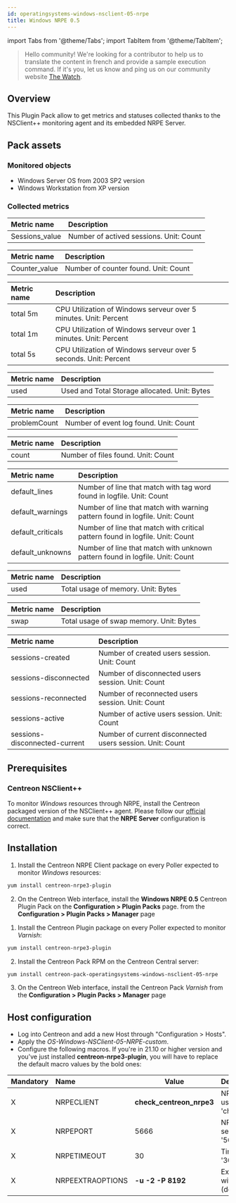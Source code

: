 ```yaml
---
id: operatingsystems-windows-nsclient-05-nrpe
title: Windows NRPE 0.5
---
```

import Tabs from '@theme/Tabs';
import TabItem from '@theme/TabItem';

> Hello community! We're looking for a contributor to help us to translate the 
content in french and provide a sample execution command. If it's you, let us 
know and ping us on our community website [The Watch](https://thewatch.centreon.com/).

## Overview

This Plugin Pack allow to get metrics and statuses collected thanks to the NSClient++ 
monitoring agent and its embedded NRPE Server. 

## Pack assets

### Monitored objects

* Windows Server OS from 2003 SP2 version
* Windows Workstation from XP version

### Collected metrics

<Tabs groupId="sync">
<TabItem value="Counter-Active-Sessions" label="Counter-Active-Sessions">

| Metric name     | Description                             |
| :-------------- | :-------------------------------------- |
| Sessions\_value | Number of actived sessions. Unit: Count |

</TabItem>
<TabItem value="Counter-Generic" label="Counter-Generic">

| Metric name    | Description                          |
| :------------- | :----------------------------------- |
| Counter\_value | Number of counter found. Unit: Count |

</TabItem>
<TabItem value="Cpu" label="Cpu">

| Metric name | Description                                                      |
| :---------- | :--------------------------------------------------------------- |
| total 5m    | CPU Utilization of Windows serveur over 5 minutes. Unit: Percent |
| total 1m    | CPU Utilization of Windows serveur over 1 minutes. Unit: Percent |
| total 5s    | CPU Utilization of Windows serveur over 5 seconds. Unit: Percent |

</TabItem>
<TabItem value="Disk" label="Disk">

| Metric name | Description                                   |
| :---------- | :-------------------------------------------- |
| used        | Used and Total Storage allocated. Unit: Bytes |

</TabItem>
<TabItem value="Eventlog-Generic" label="Eventlog-Generic">

| Metric name  | Description                            |
| :----------- | :------------------------------------- |
| problemCount | Number of event log found. Unit: Count |

</TabItem>
<TabItem value="Files-Generic" label="Files-Generic">

| Metric name | Description                        |
| :---------- | :--------------------------------- |
| count       | Number of files found. Unit: Count |

</TabItem>
<TabItem value="Logfiles-Generic" label="Logfiles-Generic">

| Metric name        | Description                                                                   |
| :----------------- | :---------------------------------------------------------------------------- |
| default\_lines     | Number of line that match with tag word found in logfile. Unit: Count         |
| default\_warnings  | Number of line that match with warning pattern found in logfile. Unit: Count  |
| default\_criticals | Number of line that match with critical pattern found in logfile. Unit: Count |
| default\_unknowns  | Number of line that match with unknown pattern found in logfile. Unit: Count  |

</TabItem>
<TabItem value="Memory" label="Memory">

| Metric name | Description                        |
| :---------- | :--------------------------------- |
| used        | Total usage of memory. Unit: Bytes |

</TabItem>
<TabItem value="Swap" label="Swap">

| Metric name | Description                             |
| :---------- | :-------------------------------------- |
| swap        | Total usage of swap memory. Unit: Bytes |

</TabItem>
<TabItem value="Sessions" label="Sessions">

| Metric name                   | Description                                               |
| :---------------------------- | :-------------------------------------------------------- |
| sessions-created              | Number of created users session. Unit: Count              |
| sessions-disconnected         | Number of disconnected users session. Unit: Count         |
| sessions-reconnected          | Number of reconnected users session. Unit: Count          |
| sessions-active               | Number of active users session. Unit: Count               |
| sessions-disconnected-current | Number of current disconnected users session. Unit: Count |

</TabItem>
</Tabs>

## Prerequisites

### Centreon NSClient++

To monitor *Windows* resources through NRPE, install the Centreon packaged version 
of the NSClient++ agent. Please follow our [official documentation](../tutorials/centreon-nsclient-tutorial.md) 
and make sure that the **NRPE Server** configuration is correct.

## Installation 

<Tabs groupId="sync">
<TabItem value="Online License" label="Online License">

1. Install the Centreon NRPE Client package on every Poller expected to monitor *Windows* resources:

```bash
yum install centreon-nrpe3-plugin
```

2. On the Centreon Web interface, install the **Windows NRPE 0.5** Centreon Plugin Pack on the **Configuration > Plugin Packs** page.
from the **Configuration > Plugin Packs > Manager** page

</TabItem>
<TabItem value="Offline License" label="Offline License">

1. Install the Centreon Plugin package on every Poller expected to monitor *Varnish*:

```bash
yum install centreon-nrpe3-plugin
```

2. Install the Centreon Pack RPM on the Centreon Central server:

```bash
yum install centreon-pack-operatingsystems-windows-nsclient-05-nrpe
```

3. On the Centreon Web interface, install the Centreon Pack *Varnish* 
from the **Configuration > Plugin Packs > Manager** page

</TabItem>
</Tabs>

## Host configuration

* Log into Centreon and add a new Host through "Configuration > Hosts".
* Apply the *OS-Windows-NSClient-05-NRPE-custom*. 
* Configure the following macros. If you're in 21.10 or higher version and you've just installed **centreon-nrpe3-plugin**, you will have to replace the default macro values by the bold ones:

| Mandatory | Name             | Value                     | Description                                                      |
|:----------|:-----------------|---------------------------| :----------------------------------------------------------------|
| X         | NRPECLIENT       | **check_centreon_nrpe3**  | NRPE Plugin binary to use (Default: 'check_centreon_nrpe')       |
| X         | NRPEPORT         | 5666                      | NRPE Port of the target server (Default: '5666')                 |
| X         | NRPETIMEOUT      | 30                        | Timeout value (Default: '30')                                    |
| X         | NRPEEXTRAOPTIONS | **-u -2 -P 8192**         | Extraoptions to use with the NRPE binary (default: '-u -m 8192') |
